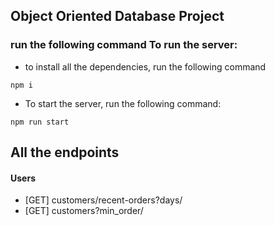 ## Object Oriented Database Project

### run the following command To run the server:

-   to install all the dependencies, run the following command

```
npm i
```

-   To start the server, run the following command:

```
npm run start
```

## All the endpoints

#### Users

-   [GET] customers/recent-orders?days/
-   [GET] customers?min_order/
